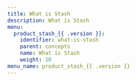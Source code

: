 ```yaml
---
title: What is Stash
description: What is Stash
menu:
  product_stash_{{ .version }}:
    identifier: what-is-stash
    parent: concepts
    name: What is Stash
    weight: 10
menu_name: product_stash_{{ .version }}
---
```

